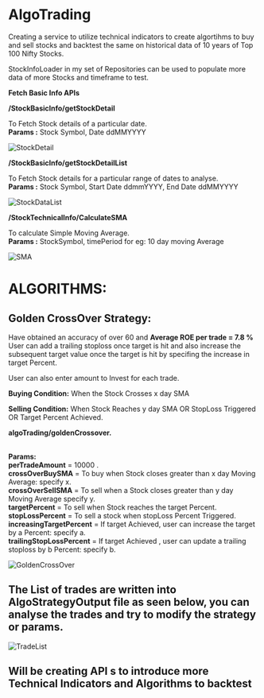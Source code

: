 # AlgoTrading

Creating a service to utilize technical indicators to create algortihms to buy and sell stocks and backtest the same on historical data of 10 years of Top 100 Nifty Stocks.

StockInfoLoader in my set of Repositories can be used to populate more data of more Stocks and timeframe to test.

**Fetch Basic Info APIs**

**/StockBasicInfo/getStockDetail**

To Fetch Stock details of a particular date. <br />
**Params :** Stock Symbol, Date ddMMYYYY

![StockDetail](https://user-images.githubusercontent.com/33578985/112749019-3c786680-8fdd-11eb-810e-c3f3c3cd69a5.JPG)

**/StockBasicInfo/getStockDetailList**

To Fetch Stock details for a particular range of dates to analyse. <br />
**Params :** Stock Symbol, Start Date ddmmYYYY, End Date ddMMYYYY

![StockDataList](https://user-images.githubusercontent.com/33578985/112749003-33879500-8fdd-11eb-8678-cf4ec9c369fd.JPG)

**/StockTechnicalInfo/CalculateSMA**

To calculate Simple Moving Average. <br />
**Params :** StockSymbol, timePeriod for eg: 10 day moving Average

![SMA](https://user-images.githubusercontent.com/33578985/112826779-11f4df00-90ab-11eb-8da2-130b2bf539a6.jpg)


# ALGORITHMS: 

## Golden CrossOver Strategy:

Have obtained an accuracy of over 60 and **Average ROE per trade = 7.8 %**
User can add a trailing stoploss once target is hit and also increase the subsequent target value once the target is hit by specifing the increase in target Percent.

User can also enter amount to Invest for each trade.

**Buying Condition:** When the Stock Crosses x day SMA 

**Selling Condition:** When Stock Reaches y day SMA OR StopLoss Triggered OR Target Percent Achieved.

**algoTrading/goldenCrossover.<br />**<br />

**Params:**<br />
**perTradeAmount** = 10000 . <br />
**crossOverBuySMA** = To buy when Stock closes greater than x day Moving Average: specify x.<br />
**crossOverSellSMA** = To sell when a Stock closes greater than y day Moving Average specify y.<br />
**targetPercent** = To sell when Stock reaches the target Percent.<br />
**stopLossPercent** = To sell a stock when stopLoss Percent Triggered.<br />
**increasingTargetPercent** = If target Achieved, user can increase the target by a Percent: specify a.<br />
**trailingStopLossPercent** = If target Achieved , user can update a trailing stoploss by b Percent: specify b.<br />

![GoldenCrossOver](https://user-images.githubusercontent.com/33578985/112748884-75640b80-8fdc-11eb-91d9-16bbba0d81f9.JPG)

## The List of trades are written into AlgoStrategyOutput file as seen below, you can analyse the trades and try to modify the strategy or params.

![TradeList](https://user-images.githubusercontent.com/33578985/112825773-cc83e200-90a9-11eb-8c62-ab84b0c3793e.JPG)



## Will be creating API s to introduce more Technical Indicators and Algorithms to backtest
